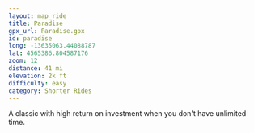 ```yaml
---
layout: map_ride
title: Paradise
gpx_url: Paradise.gpx
id: paradise
long: -13635063.44088787
lat: 4565386.804587176
zoom: 12
distance: 41 mi
elevation: 2k ft
difficulty: easy
category: Shorter Rides
---
```

A classic with high return on investment when you don't have unlimited time.